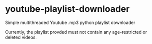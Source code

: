 # youtube-playlist-downloader
Simple multithreaded Youtube .mp3 python playlist downloader

Currently, the playlist provded must not contain any age-restricted or deleted videos.
